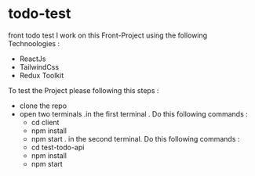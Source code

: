 # todo-test
front todo test
I work on this Front-Project using the following Technoologies : 
  - ReactJs
  - TailwindCss
  - Redux Toolkit
  
To test the Project please following this steps :
- clone the repo
- open two terminals
  .in the first terminal . Do this following commands : 
   - cd client
   - npm install
   - npm start
  . in the second terminal. Do this following commands : 
   - cd test-todo-api
   - npm install
   - npm start

